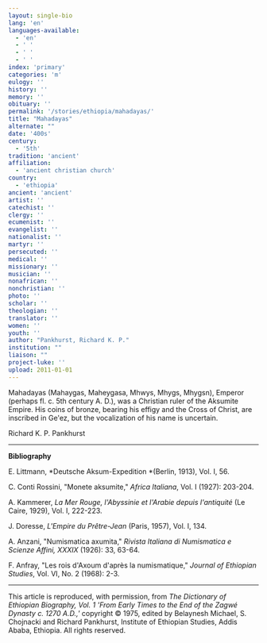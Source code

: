 ```yaml
---
layout: single-bio
lang: 'en'
languages-available:
  - 'en'
  - ' '
  - ' '
  - ' '
index: 'primary'
categories: 'm'
eulogy: ''
history: ''
memory: ''
obituary: ''
permalink: '/stories/ethiopia/mahadayas/'
title: "Mahadayas"
alternate: ""
date: '400s'
century:
  - '5th'
tradition: 'ancient'
affiliation:
  - 'ancient christian church'
country:
  - 'ethiopia'
ancient: 'ancient'
artist: ''
catechist: ''
clergy: ''
ecumenist: ''
evangelist: ''
nationalist: ''
martyr: ''
persecuted: ''
medical: ''
missionary: ''
musician: ''
nonafrican: ''
nonchristian: ''
photo: ''
scholar: ''
theologian: ''
translator: ''
women: ''
youth: ''
author: "Pankhurst, Richard K. P."
institution: ""
liaison: ""
project-luke: ''
upload: 2011-01-01
---
```




Mahadayas (Mahaygas, Maheygasa, Mhwys, Mhygs, Mhygsn), Emperor (perhaps fl. c. 5th century A. D.), was a Christian ruler of the Aksumite Empire. His coins of bronze, bearing his effigy and the Cross of Christ, are inscribed in Ge'ez, but the vocalization of his name is uncertain.

Richard K. P. Pankhurst

---

**Bibliography**

E. Littmann, *Deutsche Aksum-Expedition *(Berlin, 1913), Vol. I, 56.

C. Conti Rossini, "Monete aksumite," *Africa Italiana*, Vol. I (1927): 203-204.

A. Kammerer, *La Mer Rouge, l'Abyssinie et l'Arabie depuis l'antiquité* (Le Caire, 1929), Vol. I, 222-223.

J. Doresse, *L'Empire du Prêtre-Jean* (Paris, 1957), Vol. I, 134.

A. Anzani, "Numismatica axumita," *Rivista Italiana di Numismatica e Scienze Affini, XXXIX* (1926): 33, 63-64.

F. Anfray, "Les rois d'Axoum d'apr&egrave;s la numismatique," *Journal of Ethiopian Studies*, Vol. VI, No. 2 (1968): 2-3.

---

This article is reproduced, with permission, from *The Dictionary of Ethiopian Biography, Vol. 1 'From Early Times to the End of the Zagwé Dynasty c. 1270 A.D.,'* copyright &copy; 1975, edited by Belaynesh Michael, S. Chojnacki and Richard Pankhurst, Institute of Ethiopian Studies, Addis Ababa, Ethiopia.  All rights reserved.
